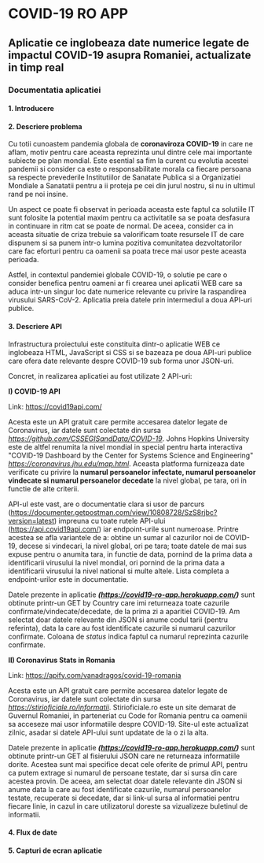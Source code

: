 # COVID-19 RO APP
## Aplicatie ce inglobeaza date numerice legate de impactul COVID-19 asupra Romaniei, actualizate in timp real 
### Documentatia aplicatiei

#### 1. Introducere

#### 2. Descriere problema

Cu totii cunoastem pandemia globala de **coronaviroza COVID-19** in care ne aflam, motiv pentru care aceasta reprezinta unul dintre cele mai importante subiecte pe plan mondial. Este esential sa fim la curent cu evolutia acestei pandemii si consider ca este o responsabilitate morala ca fiecare persoana sa respecte prevederile Institutiilor de Sanatate Publica si a Organizatiei Mondiale a Sanatatii pentru a ii proteja pe cei din jurul nostru, si nu in ultimul rand pe noi insine.

Un aspect ce poate fi observat in perioada aceasta este faptul ca solutiile IT sunt folosite la potential maxim pentru ca activitatile sa se poata desfasura in continuare in ritm cat se poate de normal. De aceea, consider ca in aceasta situatie de criza trebuie sa valorificam toate resursele IT de care dispunem si sa punem intr-o lumina pozitiva comunitatea dezvoltatorilor care fac eforturi pentru ca oamenii sa poata trece mai usor peste aceasta perioada.

Astfel, in contextul pandemiei globale COVID-19, o solutie pe care o consider benefica pentru oameni ar fi crearea unei aplicatii WEB care sa aduca intr-un singur loc date numerice relevante cu privire la raspandirea virusului SARS-CoV-2. Aplicatia preia datele prin intermediul a doua API-uri publice.

#### 3. Descriere API

Infrastructura proiectului este constituita dintr-o aplicatie WEB ce inglobeaza HTML, JavaScript si CSS si se bazeaza pe doua API-uri publice care ofera date relevante despre COVID-19 sub forma unor JSON-uri.

Concret, in realizarea aplicatiei au fost utilizate 2 API-uri:

**I) COVID-19 API**

Link: https://covid19api.com/

Acesta este un API gratuit care permite accesarea datelor legate de Coronavirus, iar datele sunt colectate din sursa *https://github.com/CSSEGISandData/COVID-19*. Johns Hopkins University este de altfel renumita la nivel mondial in special pentru harta interactiva "COVID-19 Dashboard by the Center for Systems Science and Engineering" *https://coronavirus.jhu.edu/map.html*. Aceasta platforma furnizeaza date verificate cu privire la **numarul persoanelor infectate, numarul persoanelor vindecate si numarul persoanelor decedate** la nivel global, pe tara, ori in functie de alte criterii. 

API-ul este vast, are o documentatie clara si usor de parcurs (https://documenter.getpostman.com/view/10808728/SzS8rjbc?version=latest) impreuna cu toate rutele API-ului (https://api.covid19api.com/) iar endpoint-urile sunt numeroase. Printre acestea se afla variantele de a: obtine un sumar al cazurilor noi de COVID-19, decese si vindecari, la nivel global, ori pe tara; toate datele de mai sus expuse pentru o anumita tara, in functie de data, pornind de la prima data a identificarii virusului la nivel mondial, ori pornind de la prima data a identificarii virusului la nivel national si multe altele. Lista completa a endpoint-urilor este in documentatie.

Datele prezente in aplicatie ***(https://covid19-ro-app.herokuapp.com/)*** sunt obtinute printr-un GET by Country care imi returneaza toate cazurile confirmate/vindecate/decedate, de la prima zi a aparitiei COVID-19. Am selectat doar datele relevante din JSON si anume codul tarii (pentru referinta), data la care au fost identificate cazurile si numarul cazurilor confirmate. Coloana de *status* indica faptul ca numarul reprezinta cazurile confirmate.

**II) Coronavirus Stats in Romania**

Link: https://apify.com/vanadragos/covid-19-romania

Acesta este un API gratuit care permite accesarea datelor legate de Coronavirus, iar datele sunt colectate din sursa *https://stirioficiale.ro/informatii*. Stirioficiale.ro este un site demarat de Guvernul Romaniei, in parteneriat cu Code for Romania pentru ca oamenii sa acceseze mai usor informatiile despre COVID-19. Site-ul este actualizat zilnic, asadar si datele API-ului sunt updatate de la o zi la alta.

Datele prezente in aplicatie ***(https://covid19-ro-app.herokuapp.com/)*** sunt obtinute printr-un GET al fisierului JSON care ne returneaza informatiile dorite. Acestea sunt mai specifice decat cele oferite de primul API, pentru ca putem extrage si numarul de persoane testate, dar si sursa din care acestea provin. De aceea, am selectat doar datele relevante din JSON si anume data la care au fost identificate cazurile, numarul persoanelor testate, recuperate si decedate, dar si link-ul sursa al informatiei pentru fiecare linie, in cazul in care utilizatorul doreste sa vizualizeze buletinul de informatii.

#### 4. Flux de date

#### 5. Capturi de ecran aplicatie
